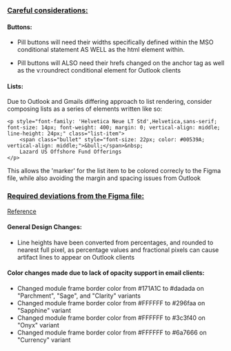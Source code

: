 ### <u>Careful considerations:</U>

#### Buttons:
- Pill buttons will need their widths specifically defined within the MSO conditional statement AS WELL as the html element within.

- Pill buttons will ALSO need their hrefs changed on the anchor tag as well as the v:roundrect conditional element for Outlook clients

#### Lists:
Due to Outlook and Gmails differing approach to list rendering, consider composing lists as a series of elements written like so:

```
<p style="font-family: 'Helvetica Neue LT Std',Helvetica,sans-serif; font-size: 14px; font-weight: 400; margin: 0; vertical-align: middle; line-height: 24px;" class="list-item">
	<span class="bullet" style="font-size: 22px; color: #00539A; vertical-align: middle;">&bull;</span>&nbsp;
	Lazard US Offshore Fund Offerings
</p>
```

This allows the 'marker' for the list item to be colored correcly to the Figma file, while also avoiding the margin and spacing issues from Outlook

### <u>Required deviations from the Figma file:</U>
[Reference](https://www.figma.com/design/DQOzjDZf7trxfL4D9jg3Ox/New-Email-Library?t=2ABFyPpxE1ZTgt7E-0)

#### General Design Changes:
- Line heights have been converted from percentages, and rounded to nearest full pixel, as percentage values and fractional pixels can cause artifact lines to appear on Outlook clients

#### Color changes made due to lack of opacity support in email clients:
- Changed module frame border color from #171A1C to #dadada on "Parchment", "Sage", and "Clarity" variants
- Changed module frame border color from #FFFFFF to #296faa on "Sapphine" variant
- Changed module frame border color from #FFFFFF to #3c3f40 on "Onyx" variant
- Changed module frame border color from #FFFFFF to #6a7666 on "Currency" variant